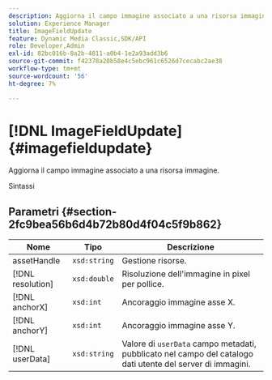 ```yaml
---
description: Aggiorna il campo immagine associato a una risorsa immagine.
solution: Experience Manager
title: ImageFieldUpdate
feature: Dynamic Media Classic,SDK/API
role: Developer,Admin
exl-id: 82bc016b-8a2b-4811-a0b4-1e2a93add3b6
source-git-commit: f42378a20b58e4c5ebc961c6526d7cecabc2ae38
workflow-type: tm+mt
source-wordcount: '56'
ht-degree: 7%

---
```


# [!DNL ImageFieldUpdate]{#imagefieldupdate}

Aggiorna il campo immagine associato a una risorsa immagine.

Sintassi

## Parametri {#section-2fc9bea56b6d4b72b80d4f04c5f9b862}

| Nome | Tipo | Descrizione |
|---|---|---|
| assetHandle | `xsd:string` | Gestione risorse. |
| [!DNL resolution] | `xsd:double` | Risoluzione dell&#39;immagine in pixel per pollice. |
| [!DNL anchorX] | `xsd:int` | Ancoraggio immagine asse X. |
| [!DNL anchorY] | `xsd:int` | Ancoraggio immagine asse Y. |
| [!DNL userData] | `xsd:string` | Valore di `userData` campo metadati, pubblicato nel campo del catalogo dati utente del server di immagini. |
